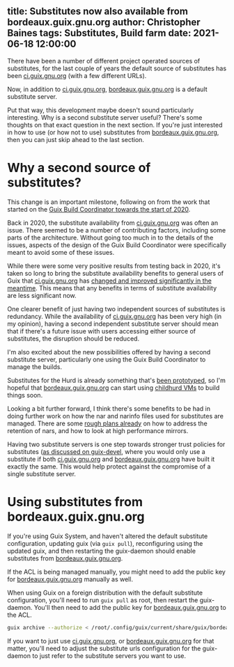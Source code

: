 title: Substitutes now also available from bordeaux.guix.gnu.org
author: Christopher Baines
tags: Substitutes, Build farm
date: 2021-06-18 12:00:00
---

There have been a number of different project operated sources of
substitutes, for the last couple of years the default source of
substitutes has been [ci.guix.gnu.org][ci.guix.gnu.org] (with a few
different URLs).

[ci.guix.gnu.org]: https://ci.guix.gnu.org

Now, in addition to [ci.guix.gnu.org][ci.guix.gnu.org],
[bordeaux.guix.gnu.org][bordeaux.guix.gnu.org] is a default substitute
server.

[bordeaux.guix.gnu.org]: https://bordeaux.guix.gnu.org

Put that way, this development maybe doesn't sound particularly
interesting.  Why is a second substitute server useful?  There's some
thoughts on that exact question in the next section.  If you're just
interested in how to use (or how not to use) substitutes from
[bordeaux.guix.gnu.org][bordeaux.guix.gnu.org], then you can just skip
ahead to the last section.

# Why a second source of substitutes?

This change is an important milestone, following on from the work that
started on the [Guix Build Coordinator towards the start of
2020][guix-build-coordinator].

[guix-build-coordinator]: https://guix.gnu.org/en/blog/2021/building-derivations-how-complicated-can-it-be/

Back in 2020, the substitute availability from
[ci.guix.gnu.org][ci.guix.gnu.org] was often an issue.  There seemed
to be a number of contributing factors, including some parts of the
architecture.  Without going too much in to the details of the issues,
aspects of the design of the Guix Build Coordinator were specifically
meant to avoid some of these issues.

While there were some very positive results from testing back in 2020,
it's taken so long to bring the substitute availability benefits to
general users of Guix that [ci.guix.gnu.org][ci.guix.gnu.org] has
[changed and improved significantly in the meantime][cuirass-1.0].
This means that any benefits in terms of substitute availability are
less significant now.

[cuirass-1.0]: https://guix.gnu.org/en/blog/2021/cuirass-10-released/

One clearer benefit of just having two independent sources of
substitutes is redundancy.  While the availability of
[ci.guix.gnu.org][ci.guix.gnu.org] has been very high (in my opinion),
having a second independent substitute server should mean that if
there's a future issue with users accessing either source of
substitutes, the disruption should be reduced.

I'm also excited about the new possibilities offered by having a
second substitute server, particularly one using the Guix Build
Coordinator to manage the builds.

Substitutes for the Hurd is already something that's [been
prototyped][hurd-substitute-availability], so I'm hopeful that
[bordeaux.guix.gnu.org][bordeaux.guix.gnu.org] can start using
[childhurd VMs][childhurd] to build things soon.

[hurd-substitute-availability]: https://lists.gnu.org/archive/html/guix-devel/2021-03/msg00074.html
[childhurd]: https://guix.gnu.org/en/blog/2020/childhurds-and-substitutes/

Looking a bit further forward, I think there's some benefits to be had
in doing further work on how the nar and narinfo files used for
substitutes are managed. There are some [rough plans
already][handling-nars-narinfos-at-scale] on how to address the
retention of nars, and how to look at high performance mirrors.

[handling-nars-narinfos-at-scale]: https://lists.gnu.org/archive/html/guix-devel/2021-02/msg00104.html

Having two substitute servers is one step towards stronger trust
policies for substitutes ([as discussed on guix-devel][k-of-n-trust],
where you would only use a substitute if both
[ci.guix.gnu.org][ci.guix.gnu.org] and
[bordeaux.guix.gnu.org][bordeaux.guix.gnu.org] have built it exactly
the same.  This would help protect against the compromise of a single
substitute server.

[k-of-n-trust]: https://lists.gnu.org/archive/html/guix-devel/2020-06/msg00179.html

# Using substitutes from bordeaux.guix.gnu.org

If you're using Guix System, and haven't altered the default
substitute configuration, updating guix (via `guix pull`),
reconfiguring using the updated guix, and then restarting the
guix-daemon should enable substitutes from
[bordeaux.guix.gnu.org][bordeaux.guix.gnu.org].

If the ACL is being managed manually, you might need to add the public
key for [bordeaux.guix.gnu.org][bordeaux.guix.gnu.org] manually as
well.

When using Guix on a foreign distribution with the default substitute
configuration, you'll need to run `guix pull` as root, then restart
the guix-daemon.  You'll then need to add the public key for
[bordeaux.guix.gnu.org][bordeaux.guix.gnu.org] to the ACL.

```sh
guix archive --authorize < /root/.config/guix/current/share/guix/bordeaux.guix.gnu.org.pub
```

If you want to just use [ci.guix.gnu.org][ci.guix.gnu.org], or
[bordeaux.guix.gnu.org][bordeaux.guix.gnu.org] for that matter, you'll
need to adjust the substitute urls configuration for the guix-daemon
to just refer to the substitute servers you want to use.
